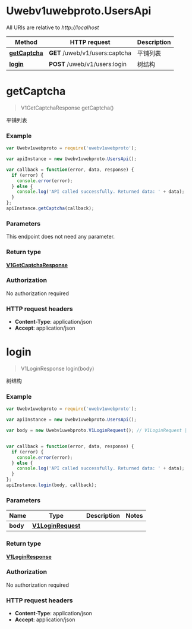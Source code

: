 # Uwebv1uwebproto.UsersApi

All URIs are relative to *http://localhost*

Method | HTTP request | Description
------------- | ------------- | -------------
[**getCaptcha**](UsersApi.md#getCaptcha) | **GET** /uweb/v1/users:captcha | 平铺列表
[**login**](UsersApi.md#login) | **POST** /uweb/v1/users:login | 树结构


<a name="getCaptcha"></a>
# **getCaptcha**
> V1GetCaptchaResponse getCaptcha()

平铺列表

### Example
```javascript
var Uwebv1uwebproto = require('uwebv1uwebproto');

var apiInstance = new Uwebv1uwebproto.UsersApi();

var callback = function(error, data, response) {
  if (error) {
    console.error(error);
  } else {
    console.log('API called successfully. Returned data: ' + data);
  }
};
apiInstance.getCaptcha(callback);
```

### Parameters
This endpoint does not need any parameter.

### Return type

[**V1GetCaptchaResponse**](V1GetCaptchaResponse.md)

### Authorization

No authorization required

### HTTP request headers

 - **Content-Type**: application/json
 - **Accept**: application/json

<a name="login"></a>
# **login**
> V1LoginResponse login(body)

树结构

### Example
```javascript
var Uwebv1uwebproto = require('uwebv1uwebproto');

var apiInstance = new Uwebv1uwebproto.UsersApi();

var body = new Uwebv1uwebproto.V1LoginRequest(); // V1LoginRequest | 


var callback = function(error, data, response) {
  if (error) {
    console.error(error);
  } else {
    console.log('API called successfully. Returned data: ' + data);
  }
};
apiInstance.login(body, callback);
```

### Parameters

Name | Type | Description  | Notes
------------- | ------------- | ------------- | -------------
 **body** | [**V1LoginRequest**](V1LoginRequest.md)|  | 

### Return type

[**V1LoginResponse**](V1LoginResponse.md)

### Authorization

No authorization required

### HTTP request headers

 - **Content-Type**: application/json
 - **Accept**: application/json

